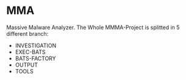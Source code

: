# MMA
Massive Malware Analyzer.
The Whole MMMA-Project is splitted in 5 different branch:
- INVESTIGATION
- EXEC-BATS
- BATS-FACTORY
- OUTPUT
- TOOLS
